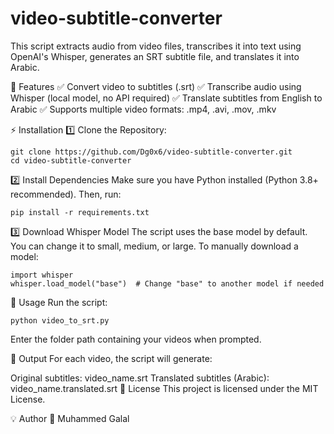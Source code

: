 # video-subtitle-converter
This script extracts audio from video files, transcribes it into text using OpenAI's Whisper, generates an SRT subtitle file, and translates it into Arabic.

🔹 Features
✅ Convert video to subtitles (.srt)
✅ Transcribe audio using Whisper (local model, no API required)
✅ Translate subtitles from English to Arabic
✅ Supports multiple video formats: .mp4, .avi, .mov, .mkv

⚡ Installation
1️⃣ Clone the Repository:
```
git clone https://github.com/Dg0x6/video-subtitle-converter.git
cd video-subtitle-converter
```
2️⃣ Install Dependencies
Make sure you have Python installed (Python 3.8+ recommended). Then, run:
```
pip install -r requirements.txt
```
3️⃣ Download Whisper Model
The script uses the base model by default. You can change it to small, medium, or large.
To manually download a model:
```
import whisper
whisper.load_model("base")  # Change "base" to another model if needed
```

🚀 Usage
Run the script:
```
python video_to_srt.py
```
Enter the folder path containing your videos when prompted.

🎯 Output
For each video, the script will generate:

Original subtitles: video_name.srt
Translated subtitles (Arabic): video_name.translated.srt
📜 License
This project is licensed under the MIT License.

💡 Author
👤 Muhammed Galal
